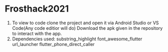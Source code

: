 
# Frosthack2021

1. To view to code clone the project and open it via Android Studio or VS Code(Any code editior will do)
   Download the apk given in the repository to interact with the app.
2. Dependencies used:
    substring_highlight
    font_awesome_flutter
    url_launcher
    flutter_phone_direct_caller
